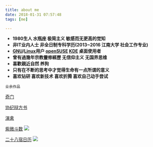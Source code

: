 ```yaml
---
title: about me
date: 2018-01-31 07:57:48
tags: [me]

---
```


- **1980生人 水瓶座 极简主义 敏感而无更高的觉知**
- **非IT业内人士 非全日制专科学历(2013~2016 江南大学 社会工作专业)**
- **[GNU](https://www.gnu.org/home.zh-cn.html)/[Linux](https://www.kernel.org/)用户 [openSUSE](https://www.opensuse.org/) [KDE](https://www.kde.org/plasma-desktop) 桌面使用者**
- **曾有過幾年宗教靈修經歷 无信仰主义 无国界思维**
- **喜歡親近自然 养狗**
- **只有在不断的思考中才觉得生命有一点所谓的意义**
- **喜欢钻研 喜欢新技术 喜欢折腾 喜欢自己动手尝试**



`业余作品`

[奇门](https://github.com/Aquarian-Age/sjqm)

[协纪辩方书](https://github.com/Aquarian-Age/ccal)

[演禽](https://github.com/Aquarian-Age/yq/releases)

[紫微斗数](https://github.com/Aquarian-Age/zwds)
![](https://raw.githubusercontent.com/Aquarian-Age/zwds/amrta/docs/pc.png)

[二十八宿日历](https://github.com/Aquarian-Age/xa/releases/tag/v0.0.3)
![](https://raw.githubusercontent.com/Aquarian-Age/xa/master/example/cal/ui.png)
